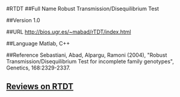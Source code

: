 #RTDT
##Full Name
Robust Transmission/Disequilibrium Test

##Version
1.0

##URL
http://bios.ugr.es/~mabad/rTDT/index.html

##Language
Matlab, C++

##Reference
Sebastiani, Abad, Alpargu, Ramoni (2004), "Robust Transmission/Disequilibrium Test for incomplete family genotypes", Genetics, 168:2329-2337.


## [Reviews on RTDT](https://github.com/gaow/genetic-analysis-software/issues/489)